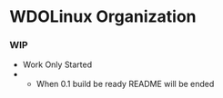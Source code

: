 # WDOLinux Organization
### WIP
- Work Only Started
- - When 0.1 build be ready README will be ended

